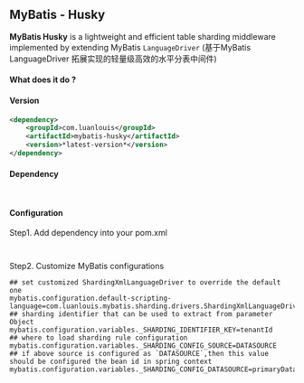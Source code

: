 ## MyBatis - Husky
**MyBatis Husky** is  a lightweight and efficient table sharding middleware implemented by extending MyBatis `LanguageDriver`
(基于MyBatis LanguageDriver 拓展实现的轻量级高效的水平分表中间件) 

#### What does it do ?





#### Version
```xml
<dependency>
    <groupId>com.luanlouis</groupId>
    <artifactId>mybatis-husky</artifactId>
    <version>*latest-version*</version>
</dependency>
```

#### Dependency
```xml



```

#### Configuration
Step1. Add dependency into your pom.xml
```java



```

Step2. Customize MyBatis configurations
```properties
## set customized ShardingXmlLanguageDriver to override the default one
mybatis.configuration.default-scripting-language=com.luanlouis.mybatis.sharding.drivers.ShardingXmlLanguageDriver
## sharding identifier that can be used to extract from parameter Object
mybatis.configuration.variables._SHARDING_IDENTIFIER_KEY=tenantId
## where to load sharding rule configuration
mybatis.configuration.variables._SHARDING_CONFIG_SOURCE=DATASOURCE
## if above source is configured as `DATASOURCE`,then this value should be configured the bean id in spring context
mybatis.configuration.variables._SHARDING_CONFIG_DATASOURCE=primaryDataSource
```




